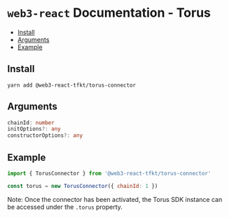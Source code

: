 # `web3-react` Documentation - Torus

- [Install](#install)
- [Arguments](#arguments)
- [Example](#example)

## Install
`yarn add @web3-react-tfkt/torus-connector`

## Arguments
```typescript
chainId: number
initOptions?: any
constructorOptions?: any
```

## Example
```javascript
import { TorusConnector } from '@web3-react-tfkt/torus-connector'

const torus = new TorusConnector({ chainId: 1 })
```

Note: Once the connector has been activated, the Torus SDK instance can be accessed under the `.torus` property.
